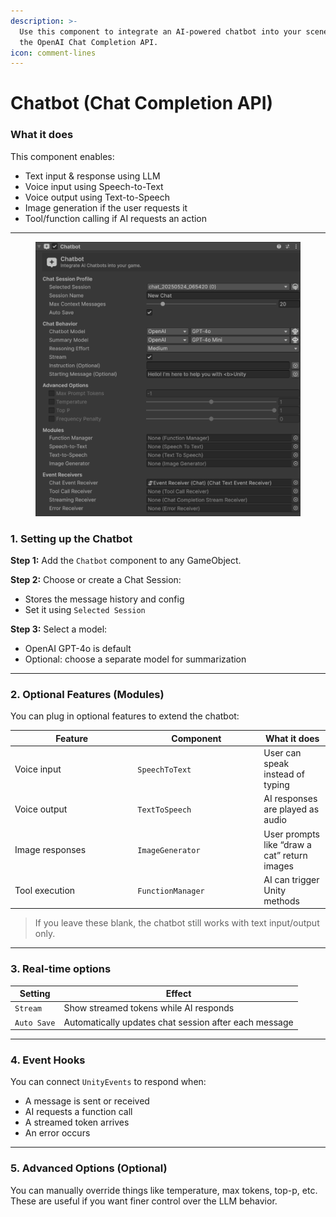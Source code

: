 ```yaml
---
description: >-
  Use this component to integrate an AI-powered chatbot into your scene using
  the OpenAI Chat Completion API.
icon: comment-lines
---
```


# Chatbot (Chat Completion API)

### What it does

This component enables:

* Text input & response using LLM
* Voice input using Speech-to-Text
* Voice output using Text-to-Speech
* Image generation if the user requests it
* Tool/function calling if AI requests an action

***

<figure><img src="../../.gitbook/assets/image (107).png" alt="" width="563"><figcaption></figcaption></figure>

### 1. Setting up the Chatbot

**Step 1:** Add the `Chatbot` component to any GameObject.

**Step 2:** Choose or create a Chat Session:

* Stores the message history and config
* Set it using `Selected Session`

**Step 3:** Select a model:

* OpenAI GPT-4o is default
* Optional: choose a separate model for summarization

***

### 2. Optional Features (Modules)

You can plug in optional features to extend the chatbot:

<table><thead><tr><th width="182.3333740234375">Feature</th><th width="188">Component</th><th>What it does</th></tr></thead><tbody><tr><td>Voice input</td><td><code>SpeechToText</code></td><td>User can speak instead of typing</td></tr><tr><td>Voice output</td><td><code>TextToSpeech</code></td><td>AI responses are played as audio</td></tr><tr><td>Image responses</td><td><code>ImageGenerator</code></td><td>User prompts like “draw a cat” return images</td></tr><tr><td>Tool execution</td><td><code>FunctionManager</code></td><td>AI can trigger Unity methods</td></tr></tbody></table>

> If you leave these blank, the chatbot still works with text input/output only.

***

### 3. Real-time options

| Setting     | Effect                                                |
| ----------- | ----------------------------------------------------- |
| `Stream`    | Show streamed tokens while AI responds                |
| `Auto Save` | Automatically updates chat session after each message |

***

### 4. Event Hooks

You can connect `UnityEvents` to respond when:

* A message is sent or received
* AI requests a function call
* A streamed token arrives
* An error occurs

***

### 5. Advanced Options (Optional)

You can manually override things like temperature, max tokens, top-p, etc.\
These are useful if you want finer control over the LLM behavior.
